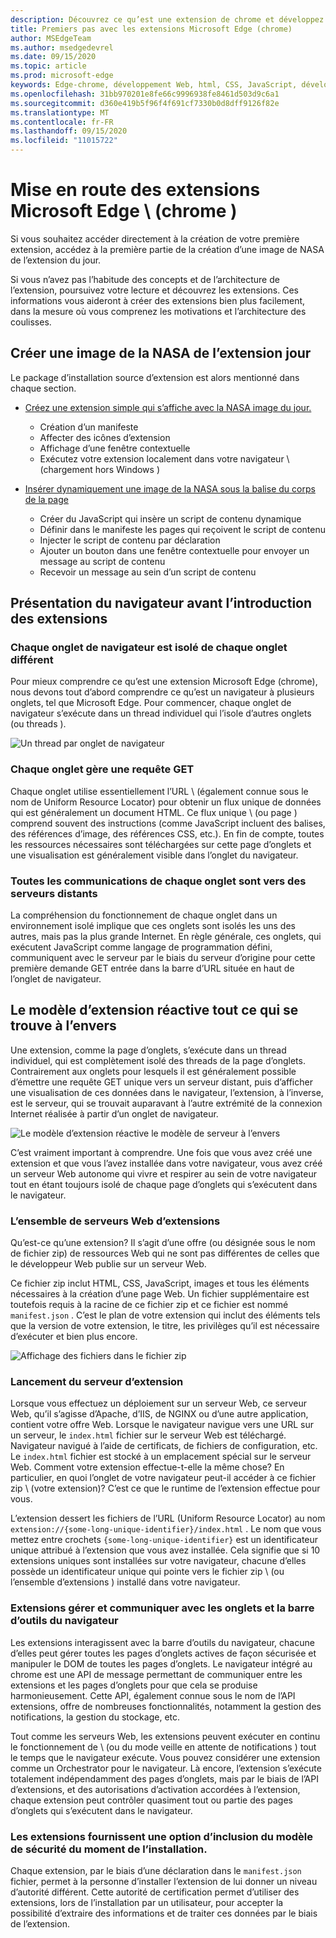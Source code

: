 ```yaml
---
description: Découvrez ce qu’est une extension de chrome et développez progressivement une extension d’affichage d’image complète incluant des options, une injection de contenu, des scripts en arrière-plan, un stockage et bien plus encore.
title: Premiers pas avec les extensions Microsoft Edge (chrome)
author: MSEdgeTeam
ms.author: msedgedevrel
ms.date: 09/15/2020
ms.topic: article
ms.prod: microsoft-edge
keywords: Edge-chrome, développement Web, html, CSS, JavaScript, développeur, extensions
ms.openlocfilehash: 31bb970201e8fe66c9996938fe8461d503d9c6a1
ms.sourcegitcommit: d360e419b5f96f4f691cf7330b0d8dff9126f82e
ms.translationtype: MT
ms.contentlocale: fr-FR
ms.lasthandoff: 09/15/2020
ms.locfileid: "11015722"
---
```

# Mise en route des extensions Microsoft Edge \ (chrome \)  

Si vous souhaitez accéder directement à la création de votre première extension, accédez à la première partie de la création d’une image de NASA de l’extension du jour.  

Si vous n’avez pas l’habitude des concepts et de l’architecture de l’extension, poursuivez votre lecture et découvrez les extensions.  Ces informations vous aideront à créer des extensions bien plus facilement, dans la mesure où vous comprenez les motivations et l’architecture des coulisses.  

## Créer une image de la NASA de l’extension jour  

Le package d’installation source d’extension est alors mentionné dans chaque section.  

*   [Créez une extension simple qui s’affiche avec la NASA image du jour.](part1-simple-extension.md)  
    *   Création d’un manifeste  
    *   Affecter des icônes d’extension  
    *   Affichage d’une fenêtre contextuelle  
    *   Exécutez votre extension localement dans votre navigateur \ (chargement hors Windows \)  

*   [Insérer dynamiquement une image de la NASA sous la balise du corps de la page](part2-content-scripts.md)  
    *   Créer du JavaScript qui insère un script de contenu dynamique  
    *   Définir dans le manifeste les pages qui reçoivent le script de contenu  
    *   Injecter le script de contenu par déclaration  
    *   Ajouter un bouton dans une fenêtre contextuelle pour envoyer un message au script de contenu  
    *   Recevoir un message au sein d’un script de contenu  

## Présentation du navigateur avant l’introduction des extensions  

### Chaque onglet de navigateur est isolé de chaque onglet différent  

Pour mieux comprendre ce qu’est une extension Microsoft Edge (chrome), nous devons tout d’abord comprendre ce qu’est un navigateur à plusieurs onglets, tel que Microsoft Edge.  Pour commencer, chaque onglet de navigateur s’exécute dans un thread individuel qui l’isole d’autres onglets (ou threads \).  

![Un thread par onglet de navigateur](media/index-image1-browsertabs.png)  

### Chaque onglet gère une requête GET  

Chaque onglet utilise essentiellement l’URL \ (également connue sous le nom de Uniform Resource Locator) pour obtenir un flux unique de données qui est généralement un document HTML.  Ce flux unique \ (ou page \) comprend souvent des instructions (comme JavaScript incluent des balises, des références d’image, des références CSS, etc.).  En fin de compte, toutes les ressources nécessaires sont téléchargées sur cette page d’onglets et une visualisation est généralement visible dans l’onglet du navigateur.  

### Toutes les communications de chaque onglet sont vers des serveurs distants  

La compréhension du fonctionnement de chaque onglet dans un environnement isolé implique que ces onglets sont isolés les uns des autres, mais pas la plus grande Internet.  En règle générale, ces onglets, qui exécutent JavaScript comme langage de programmation défini, communiquent avec le serveur par le biais du serveur d’origine pour cette première demande GET entrée dans la barre d’URL située en haut de l’onglet de navigateur.  

## Le modèle d’extension réactive tout ce qui se trouve à l’envers  

Une extension, comme la page d’onglets, s’exécute dans un thread individuel, qui est complètement isolé des threads de la page d’onglets.  Contrairement aux onglets pour lesquels il est généralement possible d’émettre une requête GET unique vers un serveur distant, puis d’afficher une visualisation de ces données dans le navigateur, l’extension, à l’inverse, est le serveur, qui se trouvait auparavant à l’autre extrémité de la connexion Internet réalisée à partir d’un onglet de navigateur.  

![Le modèle d’extension réactive le modèle de serveur à l’envers](media/index-image3-upsidedown.png)  

C’est vraiment important à comprendre.  Une fois que vous avez créé une extension et que vous l’avez installée dans votre navigateur, vous avez créé un serveur Web autonome qui vivre et respirer au sein de votre navigateur tout en étant toujours isolé de chaque page d’onglets qui s’exécutent dans le navigateur.  

### L’ensemble de serveurs Web d’extensions  

Qu’est-ce qu’une extension? Il s’agit d’une offre (ou désignée sous le nom de fichier zip) de ressources Web qui ne sont pas différentes de celles que le développeur Web publie sur un serveur Web.  

Ce fichier zip inclut HTML, CSS, JavaScript, images et tous les éléments nécessaires à la création d’une page Web.  Un fichier supplémentaire est toutefois requis à la racine de ce fichier zip et ce fichier est nommé `manifest.json` .  C’est le plan de votre extension qui inclut des éléments tels que la version de votre extension, le titre, les privilèges qu’il est nécessaire d’exécuter et bien plus encore.  

![Affichage des fichiers dans le fichier zip](media/index-image5-filemanager-view.png)  

### Lancement du serveur d’extension  

Lorsque vous effectuez un déploiement sur un serveur Web, ce serveur Web, qu’il s’agisse d’Apache, d’IIS, de NGINX ou d’une autre application, contient votre offre Web.  Lorsque le navigateur navigue vers une URL sur un serveur, le `index.html` fichier sur le serveur Web est téléchargé.  Navigateur navigué à l’aide de certificats, de fichiers de configuration, etc.  Le `index.html` fichier est stocké à un emplacement spécial sur le serveur Web.   Comment votre extension effectue-t-elle la même chose?  En particulier, en quoi l’onglet de votre navigateur peut-il accéder à ce fichier zip \ (votre extension)?  C’est ce que le runtime de l’extension effectue pour vous.  

L’extension dessert les fichiers de l’URL (Uniform Resource Locator) au nom `extension://{some-long-unique-identifier}/index.html` .  Le nom que vous mettez entre crochets `{some-long-unique-identifier}` est un identificateur unique attribué à l’extension que vous avez installée.  Cela signifie que si 10 extensions uniques sont installées sur votre navigateur, chacune d’elles possède un identificateur unique qui pointe vers le fichier zip \ (ou l’ensemble d’extensions \) installé dans votre navigateur.  

<!--![Unique URLS for Extensions](media/index-image4-uniqueurls.png)  -->  

<!--todo: add image for unique URLs  -->  

### Extensions gérer et communiquer avec les onglets et la barre d’outils du navigateur  

Les extensions interagissent avec la barre d’outils du navigateur, chacune d’elles peut gérer toutes les pages d’onglets actives de façon sécurisée et manipuler le DOM de toutes les pages d’onglets.  Le navigateur intégré au chrome est une API de message permettant de communiquer entre les extensions et les pages d’onglets pour que cela se produise harmonieusement.  Cette API, également connue sous le nom de l’API extensions, offre de nombreuses fonctionnalités, notamment la gestion des notifications, la gestion du stockage, etc.  

Tout comme les serveurs Web, les extensions peuvent exécuter en continu le fonctionnement de \ (ou du mode veille en attente de notifications \) tout le temps que le navigateur exécute.  Vous pouvez considérer une extension comme un Orchestrator pour le navigateur.  Là encore, l’extension s’exécute totalement indépendamment des pages d’onglets, mais par le biais de l’API d’extensions, et des autorisations d’activation accordées à l’extension, chaque extension peut contrôler quasiment tout ou partie des pages d’onglets qui s’exécutent dans le navigateur.  

### Les extensions fournissent une option d’inclusion du modèle de sécurité du moment de l’installation.  

Chaque extension, par le biais d’une déclaration dans le `manifest.json` fichier, permet à la personne d’installer l’extension de lui donner un niveau d’autorité différent.  Cette autorité de certification permet d’utiliser des extensions, lors de l’installation par un utilisateur, pour accepter la possibilité d’extraire des informations et de traiter ces données par le biais de l’extension.  

<!-- image links -->  

<!-- links -->  
